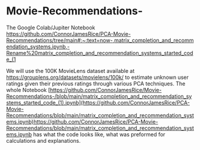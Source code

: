 # Movie-Recommendations-
The Google Colab/Jupiter Notebook https://github.com/ConnorJamesRice/PCA-Movie-Recommendations/tree/main#:~:text=now-,matrix_completion_and_recommendation_systems.ipynb,-Rename%20matrix_completion_and_recommendation_systems_started_code_(1



We will use the 100K MovieLens dataset available at https://grouplens.org/datasets/movielens/100k/ to estimate unknown user ratings given their previous ratings through various PCA techniques. The whole Notebook [https://github.com/ConnorJamesRice/Movie-Recommendations-/blob/main/matrix_completion_and_recommendation_systems_started_code_(1).ipynb](https://github.com/ConnorJamesRice/PCA-Movie-Recommendations/blob/main/matrix_completion_and_recommendation_systems.ipynb)https://github.com/ConnorJamesRice/PCA-Movie-Recommendations/blob/main/matrix_completion_and_recommendation_systems.ipynb has what the code looks like, what was preformed for calculations and explanations.
